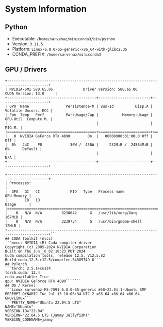 # System Information

## Python
- Executable: `/home/sarvenaz/miniconda3/bin/python`
- Version: `3.11.5`
- Platform: `Linux-6.8.0-65-generic-x86_64-with-glibc2.35`
- CONDA_PREFIX: `/home/sarvenaz/miniconda3`

## GPU / Drivers
```Tue Oct 28 15:51:54 2025       
+-----------------------------------------------------------------------------------------+
| NVIDIA-SMI 580.65.06              Driver Version: 580.65.06      CUDA Version: 13.0     |
+-----------------------------------------+------------------------+----------------------+
| GPU  Name                 Persistence-M | Bus-Id          Disp.A | Volatile Uncorr. ECC |
| Fan  Temp   Perf          Pwr:Usage/Cap |           Memory-Usage | GPU-Util  Compute M. |
|                                         |                        |               MIG M. |
|=========================================+========================+======================|
|   0  NVIDIA GeForce RTX 4090        On  |   00000000:01:00.0 Off |                  Off |
|  0%   44C    P8             36W /  450W |     232MiB /  24564MiB |      0%      Default |
|                                         |                        |                  N/A |
+-----------------------------------------+------------------------+----------------------+

+-----------------------------------------------------------------------------------------+
| Processes:                                                                              |
|  GPU   GI   CI              PID   Type   Process name                        GPU Memory |
|        ID   ID                                                               Usage      |
|=========================================================================================|
|    0   N/A  N/A         3230642      G   /usr/lib/xorg/Xorg                      167MiB |
|    0   N/A  N/A         3230734      G   /usr/bin/gnome-shell                     12MiB |
+-----------------------------------------------------------------------------------------+```
## CUDA toolkit (nvcc)
```nvcc: NVIDIA (R) Cuda compiler driver
Copyright (c) 2005-2024 NVIDIA Corporation
Built on Thu_Jun__6_02:18:23_PDT_2024
Cuda compilation tools, release 12.5, V12.5.82
Build cuda_12.5.r12.5/compiler.34385749_0```
## PyTorch
```torch: 2.5.1+cu124
torch.cuda: 12.4
cuda_available: True
gpu: NVIDIA GeForce RTX 4090```````
## OS / Kernel
```Linux sarvenaz-MS-7D91 6.8.0-65-generic #68~22.04.1-Ubuntu SMP PREEMPT_DYNAMIC Tue Jul 15 18:06:34 UTC 2 x86_64 x86_64 x86_64 GNU/Linux```
```PRETTY_NAME="Ubuntu 22.04.5 LTS"
NAME="Ubuntu"
VERSION_ID="22.04"
VERSION="22.04.5 LTS (Jammy Jellyfish)"
VERSION_CODENAME=jammy```
